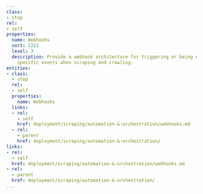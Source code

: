 ```yaml
---
class:
- stop
rel:
- self
properties:
  name: Webhooks
  sort: 1211
  level: 3
  description: Provide a webhook architecture for triggering or being notified of
    specific events when scraping and crawling.
entities:
- class:
  - stop
  rel:
  - self
  properties:
    name: Webhooks
  links:
  - rel:
    - self
    href: deployment/scraping/automation-&-orchestration/webhooks.md
  - rel:
    - parent
    href: deployment/scraping/automation-&-orchestration/
links:
- rel:
  - self
  href: deployment/scraping/automation-&-orchestration/webhooks.md
- rel:
  - parent
  href: deployment/scraping/automation-&-orchestration/
...
```

